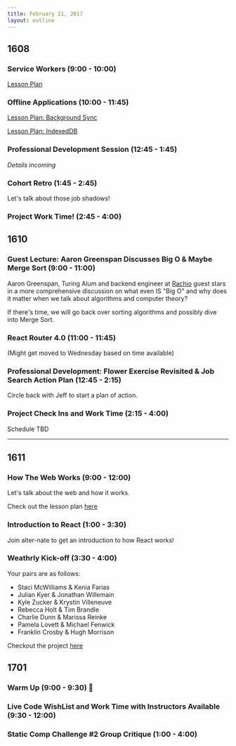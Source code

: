 ```yaml
---
title: February 21, 2017
layout: outline
---
```


## 1608

### Service Workers (9:00 - 10:00)

[Lesson Plan](http://frontend.turing.io/lessons/service-workers.html)

### Offline Applications (10:00 - 11:45)

[Lesson Plan: Background Sync](http://frontend.turing.io/lessons/background-sync.html)

[Lesson Plan: IndexedDB](http://frontend.turing.io/lessons/indexedDB.html)

### Professional Development Session (12:45 - 1:45)

_Details incoming_

### Cohort Retro (1:45 - 2:45)

Let's talk about those job shadows!

### Project Work Time! (2:45 - 4:00)

## 1610

### Guest Lecture: Aaron Greenspan Discusses Big O & Maybe Merge Sort (9:00 - 11:00)
Aaron Greenspan, Turing Alum and backend engineer at [Rachio](http://rachio.com/about) guest stars in a more comprehensive discussion on what even IS "Big O" and why does it matter when we talk about algorithms and computer theory?  

If there's time, we will go back over sorting algorithms and possibly dive into Merge Sort.

### React Router 4.0 (11:00 - 11:45)  
(Might get moved to Wednesday based on time available)

### Professional Development: Flower Exercise Revisited & Job Search Action Plan (12:45 - 2:15)

Circle back with Jeff to start a plan of action.


### Project Check Ins and Work Time (2:15 - 4:00)

Schedule TBD

--------------------------------------------

## 1611

### How The Web Works (9:00 - 12:00)

Let's talk about the web and how it works.

Check out the lesson plan [here](http://frontend.turing.io/lessons/how-the-web-works.html)

### Introduction to React (1:00 - 3:30)

Join alter-nate to get an introduction to how React works!

### Weathrly Kick-off (3:30 - 4:00)

Your pairs are as follows:  

* Staci McWilliams & Kenia Farias
* Julian Kyer & Jonathan Willemain
* Kyle Zucker & Krystin Villeneuve
* Rebecca Holt & Tim Brandle
* Charlie Dunn & Marissa Reinke
* Pamela Lovett & Michael Fenwick
* Franklin Crosby & Hugh Morrison

Checkout the project [here](http://frontend.turing.io/projects/weathrly.html)

## 1701

### Warm Up (9:00 - 9:30) :muscle:

### Live Code WishList and Work Time with Instructors Available (9:30 - 12:00)

### Static Comp Challenge #2 Group Critique (1:00 - 4:00)

